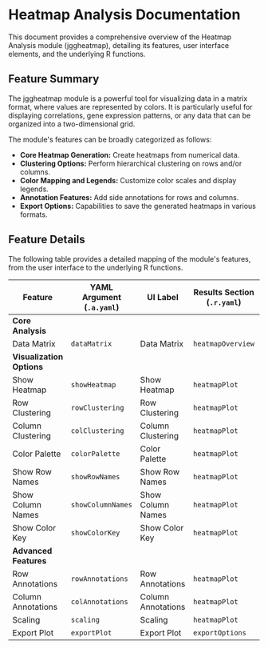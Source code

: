 # Heatmap Analysis Documentation

This document provides a comprehensive overview of the Heatmap Analysis module (jggheatmap), detailing its features, user interface elements, and the underlying R functions.

## Feature Summary

The jggheatmap module is a powerful tool for visualizing data in a matrix format, where values are represented by colors. It is particularly useful for displaying correlations, gene expression patterns, or any data that can be organized into a two-dimensional grid.

The module's features can be broadly categorized as follows:

*   **Core Heatmap Generation:** Create heatmaps from numerical data.
*   **Clustering Options:** Perform hierarchical clustering on rows and/or columns.
*   **Color Mapping and Legends:** Customize color scales and display legends.
*   **Annotation Features:** Add side annotations for rows and columns.
*   **Export Options:** Capabilities to save the generated heatmaps in various formats.

## Feature Details

The following table provides a detailed mapping of the module's features, from the user interface to the underlying R functions.

| Feature                          | YAML Argument (`.a.yaml`)      | UI Label                               | Results Section (`.r.yaml`)         | R Function (`.b.R`)                  |
| -------------------------------- | ------------------------------ | -------------------------------------- | ----------------------------------- | ------------------------------------ |
| **Core Analysis**                |                                |                                        |                                     |                                      |
| Data Matrix                      | `dataMatrix`                   | Data Matrix                            | `heatmapOverview`                   | `.calculateHeatmapData`              |
| **Visualization Options**        |                                |                                        |                                     |                                      |
| Show Heatmap                     | `showHeatmap`                  | Show Heatmap                           | `heatmapPlot`                       | `.plotHeatmap`                       |
| Row Clustering                   | `rowClustering`                | Row Clustering                         | `heatmapPlot`                       | `.plotHeatmap`                       |
| Column Clustering                | `colClustering`                | Column Clustering                      | `heatmapPlot`                       | `.plotHeatmap`                       |
| Color Palette                    | `colorPalette`                 | Color Palette                          | `heatmapPlot`                       | `.plotHeatmap`                       |
| Show Row Names                   | `showRowNames`                 | Show Row Names                         | `heatmapPlot`                       | `.plotHeatmap`                       |
| Show Column Names                | `showColumnNames`              | Show Column Names                      | `heatmapPlot`                       | `.plotHeatmap`                       |
| Show Color Key                   | `showColorKey`                 | Show Color Key                         | `heatmapPlot`                       | `.plotHeatmap`                       |
| **Advanced Features**            |                                |                                        |                                     |                                      |
| Row Annotations                  | `rowAnnotations`               | Row Annotations                        | `heatmapPlot`                       | `.plotHeatmap`                       |
| Column Annotations               | `colAnnotations`               | Column Annotations                     | `heatmapPlot`                       | `.plotHeatmap`                       |
| Scaling                          | `scaling`                      | Scaling                                | `heatmapPlot`                       | `.plotHeatmap`                       |
| Export Plot                      | `exportPlot`                   | Export Plot                            | `exportOptions`                     | `.exportHeatmap`                     |